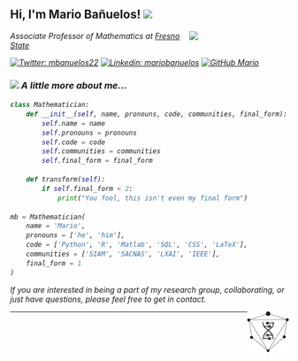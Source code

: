 <!--
**MBanuelos/MBanuelos** is a ✨ _special_ ✨ repository because its `README.md` (this file) appears on your GitHub profile.
-->

<h2> Hi, I'm Mario Bañuelos! <img src="https://media.giphy.com/media/75LbfyrcmfOp2/giphy.gif" width="30"></h2>
<img align='right' src="https://media.giphy.com/media/xT5LMLSOH2YuR4TU2Y/giphy.gif" width="180">
<p><em> Associate Professor of Mathematics at <a href="https://www.fresnostate.edu">Fresno State</a><img 
</em></p>

[![Twitter: mbanuelos22](https://img.shields.io/twitter/follow/mbanuelos22?style=social)](https://twitter.com/mbanuelos22)
[![Linkedin: mariobanuelos](https://img.shields.io/badge/-mariobanuelos-blue?style=flat-square&logo=Linkedin&logoColor=white&link=https://www.linkedin.com/in/mario-banuelos-0199617b)](https://www.linkedin.com/in/mario-banuelos-0199617b)
[![GitHub Mario](https://img.shields.io/github/followers/MBanuelos?label=follow&style=social)](https://github.com/MBanuelos)

### <img src="https://media.giphy.com/media/Dq5YmrTZAMnu/giphy.gif" width="30"> A little more about me...  

```python
class Mathematician:
    def __init__(self, name, pronouns, code, communities, final_form):
        self.name = name
        self.pronouns = pronouns
        self.code = code
        self.communities = communities
        self.final_form = final_form
    
    def transform(self):
        if self.final_form < 2:
            print("You fool, this isn't even my final form")

mb = Mathematician(
    name = 'Mario',
    pronouns = ['he', 'him'],
    code = ['Python', 'R', 'Matlab', 'SQL', 'CSS', 'LaTeX'],
    communities = ['SIAM', 'SACNAS', 'LXAI', 'IEEE'],
    final_form = 1
)
```

<em>If you are interested in being a part of my research group, collaborating, or just have questions, please feel free to get in contact.</em>

<a href="https://www.mbgmath.com"> <img align="right" src="https://raw.githubusercontent.com/MBanuelos/MBanuelos/master/mbg2020Asset.png" width="75"/> </a>

---
